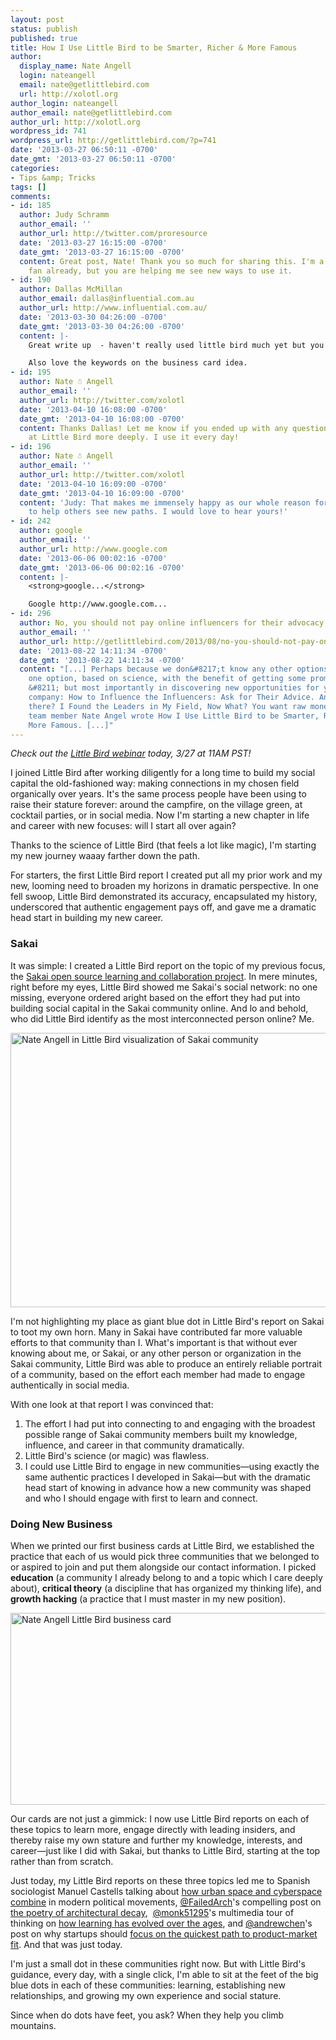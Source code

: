 ```yaml
---
layout: post
status: publish
published: true
title: How I Use Little Bird to be Smarter, Richer & More Famous
author:
  display_name: Nate Angell
  login: nateangell
  email: nate@getlittlebird.com
  url: http://xolotl.org
author_login: nateangell
author_email: nate@getlittlebird.com
author_url: http://xolotl.org
wordpress_id: 741
wordpress_url: http://getlittlebird.com/?p=741
date: '2013-03-27 06:50:11 -0700'
date_gmt: '2013-03-27 06:50:11 -0700'
categories:
- Tips &amp; Tricks
tags: []
comments:
- id: 185
  author: Judy Schramm
  author_email: ''
  author_url: http://twitter.com/proresource
  date: '2013-03-27 16:15:00 -0700'
  date_gmt: '2013-03-27 16:15:00 -0700'
  content: Great post, Nate! Thank you so much for sharing this. I'm a Little Bird
    fan already, but you are helping me see new ways to use it.
- id: 190
  author: Dallas McMillan
  author_email: dallas@influential.com.au
  author_url: http://www.influential.com.au/
  date: '2013-03-30 04:26:00 -0700'
  date_gmt: '2013-03-30 04:26:00 -0700'
  content: |-
    Great write up  - haven't really used little bird much yet but you've inspired me to check it out properly.

    Also love the keywords on the business card idea.
- id: 195
  author: Nate ☃ Angell
  author_email: ''
  author_url: http://twitter.com/xolotl
  date: '2013-04-10 16:08:00 -0700'
  date_gmt: '2013-04-10 16:08:00 -0700'
  content: Thanks Dallas! Let me know if you ended up with any questions after looking
    at Little Bird more deeply. I use it every day!
- id: 196
  author: Nate ☃ Angell
  author_email: ''
  author_url: http://twitter.com/xolotl
  date: '2013-04-10 16:09:00 -0700'
  date_gmt: '2013-04-10 16:09:00 -0700'
  content: 'Judy: That makes me immensely happy as our whole reason for sharing is
    to help others see new paths. I would love to hear yours!'
- id: 242
  author: google
  author_email: ''
  author_url: http://www.google.com
  date: '2013-06-06 00:02:16 -0700'
  date_gmt: '2013-06-06 00:02:16 -0700'
  content: |-
    <strong>google...</strong>

    Google http://www.google.com...
- id: 296
  author: No, you should not pay online influencers for their advocacy - Little Bird
  author_email: ''
  author_url: http://getlittlebird.com/2013/08/no-you-should-not-pay-online-influencers-for-their-advocacy/
  date: '2013-08-22 14:11:34 -0700'
  date_gmt: '2013-08-22 14:11:34 -0700'
  content: "[...] Perhaps because we don&#8217;t know any other options. Here&#8217;s
    one option, based on science, with the benefit of getting some promotion for you
    &#8211; but most importantly in discovering new opportunities for you and your
    company: How to Influence the Influencers: Ask for Their Advice. And why stop
    there? I Found the Leaders in My Field, Now What? You want raw monetization? Our
    team member Nate Angel wrote How I Use Little Bird to be Smarter, Richer &amp;
    More Famous. [...]"
---
```

<p><em>Check out the <a href="http://getlittlebird.com/tour/webinars/webinar-registration/">Little Bird webinar</a> today, 3/27 at 11AM PST!</em></p>
<p>I joined Little Bird after working diligently for a long time to build my social capital the old-fashioned way: making connections in my chosen field organically over years. It's the same process people have been using to raise their stature forever: around the campfire, on the village green, at cocktail parties, or in social media. Now I'm starting a new chapter in life and career with new focuses: will I start all over again?</p>
<p>Thanks to the science of Little Bird (that feels a lot like magic), I'm starting my new journey waaay farther down the path.</p>
<p>For starters, the first Little Bird report I created put all my prior work and my new, looming need to broaden my horizons in dramatic perspective. In one fell swoop, Little Bird demonstrated its accuracy, encapsulated my history, underscored that authentic engagement pays off, and gave me a dramatic head start in building my new career.</p>
<h3>Sakai</h3>
<p>It was simple: I created a Little Bird report on the topic of my previous focus, the <a href="http://www.sakaiproject.org/" target="_blank">Sakai open source learning and collaboration project</a>. In mere minutes, right before my eyes, Little Bird showed me Sakai's social network: no one missing, everyone ordered aright based on the effort they had put into building social capital in the Sakai community online. And lo and behold, who did Little Bird identify as the most interconnected person online? Me.</p>
<p><a href="http://getlittlebird.com/wp-content/uploads/2013/03/sakaixolotl.png"><img class="wp-image-742 aligncenter" alt="Nate Angell in Little Bird visualization of Sakai community" src="http://getlittlebird.com/wp-content/uploads/2013/03/sakaixolotl.png" width="653" height="439" /></a></p>
<p>I'm not highlighting my place as giant blue dot in Little Bird's report on Sakai to toot my own horn. Many in Sakai have contributed far more valuable efforts to that community than I. What's important is that without ever knowing about me, or Sakai, or any other person or organization in the Sakai community, Little Bird was able to produce an entirely reliable portrait of a community, based on the effort each member had made to engage authentically in social media.</p>
<p>With one look at that report I was convinced that:</p>
<ol>
<li>The effort I had put into connecting to and engaging with the broadest possible range of Sakai community members built my knowledge, influence, and career in that community dramatically.</li>
<li>Little Bird's science (or magic) was flawless.</li>
<li>I could use Little Bird to engage in new communities—using exactly the same authentic practices I developed in Sakai—but with the dramatic head start of knowing in advance how a new community was shaped and who I should engage with first to learn and connect.</li>
</ol>
<h3>Doing New Business</h3>
<p>When we printed our first business cards at Little Bird, we established the practice that each of us would pick three communities that we belonged to or aspired to join and put them alongside our contact information. I picked <strong>education</strong> (a community I already belong to and a topic which I care deeply about), <strong>critical theory</strong> (a discipline that has organized my thinking life), and <strong>growth hacking</strong> (a practice that I must master in my new position).</p>
<p><img class="size-full wp-image-745 aligncenter" alt="Nate Angell Little Bird business card" src="http://getlittlebird.com/wp-content/uploads/2013/03/LB_Biz_Card_Nate.png" width="531" height="307" /></p>
<p>Our cards are not just a gimmick: I now use Little Bird reports on each of these topics to learn more, engage directly with leading insiders, and thereby raise my own stature and further my knowledge, interests, and career—just like I did with Sakai, but thanks to Little Bird, starting at the top rather than from scratch.</p>
<p>Just today, my Little Bird reports on these three topics led me to Spanish sociologist Manuel Castells talking about <a href="http://www.youtube.com/watch?v=2qSIHZaxN14&amp;feature=youtu.be" target="_blank">how urban space and cyberspace combine</a> in modern political movements, <a href="http://twitter.com/FailedArch" target="_blank">@FailedArch</a>'s compelling post on <a href="http://failedarchitecture.com/2013/02/the-poetry-of-decay/" target="_blank">the poetry of architectural decay</a>,  <a href="https://twitter.com/monk51295" target="_blank">@monk51295</a>'s multimedia tour of thinking on <a href="http://coopcatalyst.wordpress.com/2013/03/26/timeline-level/" target="_blank">how learning has evolved over the ages</a>, and <a href="http://twitter.com/andrewchen" target="_blank">@andrewchen</a>'s post on why startups should <a href="http://andrewchen.co/2013/03/11/ttpmf-time-to-product-market-fit/" target="_blank">focus on the quickest path to product-market fit</a>. And that was just today.</p>
<p>I'm just a small dot in these communities right now. But with Little Bird's guidance, every day, with a single click, I'm able to sit at the feet of the big blue dots in each of these communities: learning, establishing new relationships, and growing my own experience and social stature.</p>
<p>Since when do dots have feet, you ask? When they help you climb mountains.</p>
